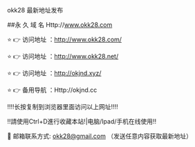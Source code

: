 okk28 最新地址发布

##永 久 域 名 Http://www.okk28.com

⭐️ 👉 访问地址 ：http://www.okk28.com/

⭐️ 👉 访问地址 ：http://www.okk28.net/

⭐️ 👉 访问地址 ：http://okjnd.xyz/

⭐️ 👉 备用导航 ：Http://okjnd.cc

‼️‼️长按复制到浏览器里面访问以上网址‼️‼️

‼️請使用Ctrl+D進行收藏本站!|电脑/Ipad/手机在线使用‼️

📧 邮箱联系方式: okk28@gmail.com （发送任意内容获取最新地址）
